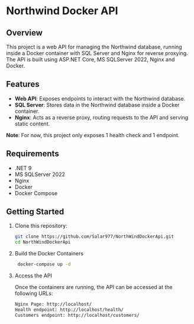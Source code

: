 ﻿# Northwind Docker API

## Overview

This project is a web API for managing the Northwind database, running inside a Docker container with SQL Server and Nginx for reverse proxying.
The API is built using ASP.NET Core, MS SQLServer 2022, Nginx and Docker.

## Features

- **Web API**: Exposes endpoints to interact with the Northwind database.
- **SQL Server**: Stores data in the Northwind database inside a Docker container.
- **Nginx**: Acts as a reverse proxy, routing requests to the API and serving static content.

**Note**: For now, this project only exposes 1 health check and 1 endpoint.

## Requirements

- .NET 9
- MS SQLServer 2022
- Nginx
- Docker
- Docker Compose

## Getting Started

1. Clone this repository:
   ```bash
   git clone https://github.com/Salar977/NorthWindDockerApi.git
   cd NorthWindDockerApi
2. Build the Docker Containers
   ```bash
    docker-compose up -d
3. Access the API
   
   Once the containers are running, the API can be accessed at the following URLs:
   ```bash
   Nginx Page: http://localhost/
   Health endpoint: http://localhost/health/
   Customers endpoint: http://localhost/customers/
